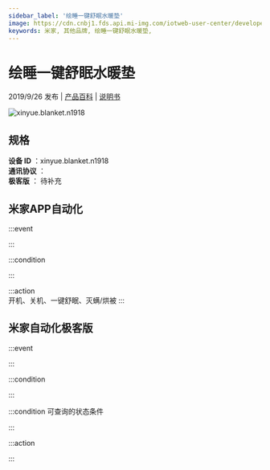 ```yaml
---
sidebar_label: '绘睡一键舒眠水暖垫'
image: https://cdn.cnbj1.fds.api.mi-img.com/iotweb-user-center/developer_1679047653214Kv2XAGMa.png?GalaxyAccessKeyId=AKVGLQWBOVIRQ3XLEW&Expires=9223372036854775807&Signature=C2k1R1SLUCg2A4yiWkBJ53ten4g=
keywords: 米家, 其他品牌, 绘睡一键舒眠水暖垫, 
---
```

# 绘睡一键舒眠水暖垫

2019/9/26 发布 | [产品百科](https://home.mi.com/webapp/content/baike/product/index.html?model=xinyue.blanket.n1918/) | [说明书](https://home.mi.com/views/introduction.html?model=xinyue.blanket.n1918&region=cn)

![xinyue.blanket.n1918](https://cdn.cnbj1.fds.api.mi-img.com/iotweb-user-center/developer_1679047653214Kv2XAGMa.png?GalaxyAccessKeyId=AKVGLQWBOVIRQ3XLEW&Expires=9223372036854775807&Signature=C2k1R1SLUCg2A4yiWkBJ53ten4g=)

## 规格  
> 
**设备 ID** ：xinyue.blanket.n1918  
**通讯协议** ：  
**极客版**  ： 待补充 


## 米家APP自动化  

:::event  

:::

:::condition  

:::

:::action   
开机、关机、一键舒眠、灭螨/烘被
:::

## 米家自动化极客版  

:::event  

:::

:::condition  

:::

:::condition 可查询的状态条件  

:::

:::action  

:::

        
